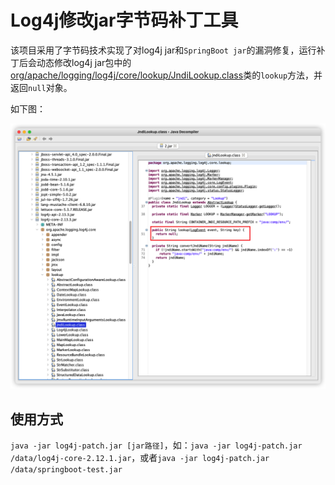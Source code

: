 # Log4j修改jar字节码补丁工具

该项目采用了字节码技术实现了对log4j jar和`SpringBoot jar`的漏洞修复，运行补丁后会动态修改log4j jar包中的[org/apache/logging/log4j/core/lookup/JndiLookup.class](https://github.com/apache/logging-log4j2/blob/master/log4j-core/src/main/java/org/apache/logging/log4j/core/lookup/JndiLookup.java#L50)类的`lookup`方法，并返回`null`对象。

如下图：

![image-20211210184738712](./images/image-20211210184738712.png)



## 使用方式

`java -jar log4j-patch.jar [jar路径]`，如：`java -jar log4j-patch.jar /data/log4j-core-2.12.1.jar`，或者`java -jar log4j-patch.jar /data/springboot-test.jar`